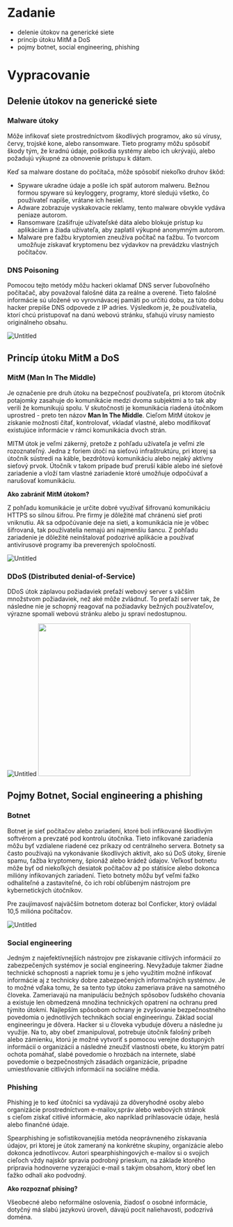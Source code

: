 # Zadanie

- delenie útokov na generické siete
- princíp útoku MitM a DoS
- pojmy botnet, social engineering, phishing

# Vypracovanie

## Delenie útokov na generické siete

### Malware útoky

Môže infikovať siete prostredníctvom škodlivých programov, ako sú vírusy, červy, trojské kone, alebo ransomware. Tieto programy môžu spôsobiť škody tým, že kradnú údaje, poškodia systémy alebo ich ukrývajú, alebo požadujú výkupné za obnovenie prístupu k dátam.

Keď sa malware dostane do počítača, môže spôsobiť niekoľko druhov škôd:

- Spyware ukradne údaje a pošle ich späť autorom malweru. Bežnou formou spyware sú keyloggery, programy, ktoré sledujú všetko, čo používateľ napíše, vrátane ich hesiel.
- Adware zobrazuje vyskakovacie reklamy, tento malware obvykle vydáva peniaze autorom.
- Ransomware (zašifruje užívateľské dáta alebo blokuje prístup ku aplikáciám a žiada užívateľa, aby zaplatil výkupné anonymným autorom.
- Malware pre ťažbu kryptomien zneužíva počítač na ťažbu. To tvorcom umožňuje získavať kryptomenu bez výdavkov na prevádzku vlastných počítačov.

### DNS Poisoning

Pomocou tejto metódy môžu hackeri oklamať DNS server ľubovoľného počítačač, aby považoval falošné dáta za reálne a overené. Tieto falošné informácie sú uložené vo vyrovnávacej pamäti po určitú dobu, za túto dobu hacker prepíše DNS odpovede z IP adries. Výsledkom je, že používatelia, ktorí chcú pristupovať na danú webovú stránku, sťahujú vírusy namiesto originálneho obsahu.

![Untitled](09%20d14daed486e14d14bc0f469b41408dd3/Untitled.png)

## Princíp útoku MitM a DoS

### MitM (Man In The Middle)

Je označenie pre druh útoku na bezpečnosť používateľa, pri ktorom útočník potajomky zasahuje do komunikácie medzi dvoma subjektmi a to tak aby verili že komunikujú spolu. V skutočnosti je komunikácia riadená útočníkom uprostred - preto ten názov **Man In The Middle**. Cieľom MitM útokov je získanie možnosti čítať, kontrolovať, vkladať vlastné, alebo modifikovať existujúce informácie v rámci komunikácia dvoch strán.

MITM útok je veľmi zákerný, pretože z pohľadu užívateľa je veľmi zle rozoznateľný. Jedna z foriem útočí na sieťovú infraštruktúru, pri ktorej sa útočník sústredí na káble, bezdrôtovú komunikáciu alebo nejaký aktívny sieťový prvok. Útočník v takom prípade buď preruší káble alebo iné sieťové zariadenie a vloží tam vlastné zariadenie ktoré umožňuje odpočúvať a narušovať komunikáciu.

**Ako zabrániť MitM útokom?**

Z pohľadu komunikácie je určite dobré využívať šifrovanú komunikáciu HTTPS so silnou šifrou. Pre firmy je dôležité mať chránenú sieť proti vniknutiu. Ak sa odpočúvanie deje na sieti, a komunikácia nie je vôbec šifrovaná, tak používatelia nemajú ani najmenšiu šancu. Z pohľadu zariadenie je dôležité neinštalovať podozrivé aplikácie a používať antivírusové programy iba preverených spoločností.

![Untitled](09%20d14daed486e14d14bc0f469b41408dd3/Untitled%201.png)

### DDoS (**Distributed denial-of-Service)**

DDoS útok záplavou požiadaviek preťaží webový server s väčším množstvom požiadaviek, než aké môže zvládnuť. To preťaží server tak, že následne nie je schopný reagovať na požiadavky bežných používateľov, výrazne spomalí webovú stránku alebo ju spraví nedostupnou.

![Untitled](09%20d14daed486e14d14bc0f469b41408dd3/Untitled%202.png)
<img src="https://github.com/flowernal/maturita/blob/main/SXT%20a%20SIE/09/09%20d14daed486e14d14bc0f469b41408dd3/Untitled%201.png" width="350">

## Pojmy Botnet, Social engineering a phishing

### Botnet

Botnet je sieť počítačov alebo zariadení, ktoré boli infikované škodlivým softvérom a prevzaté pod kontrolu útočníka. Tieto infikované zariadenia môžu byť vzdialene riadené cez príkazy od centrálneho servera. Botnety sa často používajú na vykonávanie škodlivých aktivít, ako sú DoS útoky, šírenie spamu, ťažba kryptomeny, špionáž alebo krádež údajov. Veľkosť botnetu môže byť od niekoľkých desiatok počítačov až po státisíce alebo dokonca milióny infikovaných zariadení. Tieto botnety môžu byť veľmi ťažko odhaliteľné a zastaviteľné, čo ich robí obľúbeným nástrojom pre kybernetických útočníkov.

Pre zaujímavosť najväčším botnetom doteraz bol Conficker, ktorý ovládal 10,5 milióna počítačov.

![Untitled](09%20d14daed486e14d14bc0f469b41408dd3/Untitled%203.png)

### Social engineering

Jedným z najefektívnejších nástrojov pre získavanie citlivých informácií zo zabezpečených systémov je social engineering. Nevyžaduje takmer žiadne technické schopnosti a napriek tomu je s jeho využitím možné infikovať informácie aj z technicky dobre zabezpečených informačných systémov. Je to možné vďaka tomu, že sa tento typ útoku zameriava práve na samotného človeka.
Zameriavajú na manipuláciu bežných spôsobov ľudského chovania a existuje len obmedzená množina technických opatrení na ochranu pred týmito útokmi. Najlepším spôsobom ochrany je zvyšovanie bezpečnostného povedomia o jednotlivých technikách social engineeringu.
Základ social engineeringu je dôvera. Hacker si u človeka vybuduje dôveru a následne ju využije.
Na to, aby obeť zmanipuloval, potrebuje útočník falošný príbeh alebo zámienku, ktorú je možné vytvoriť s pomocou verejne dostupných informácií o organizácii a následné zneužiť vlastnosti obete, ku ktorým patrí ochota pomáhať, slabé povedomie o hrozbách na internete, slabé povedomie o bezpečnostných zásadách organizácie, prípadne umiestňovanie citlivých informácií na sociálne média.

### Phishing

Phishing je to keď útočníci sa vydávajú za dôveryhodné osoby alebo organizácie prostredníctvom e-mailov,správ alebo webových stránok s cieľom získať citlivé informácie, ako napríklad prihlasovacie údaje, heslá alebo finančné údaje.

Spearphishing je sofistikovanejšia metóda neoprávneného získavania údajov, pri ktorej je útok zameraný na konkrétne skupiny, organizácie alebo dokonca jednotlivcov. Autori spearphishingových e-mailov si o svojich cieľoch vždy najskôr spravia podrobný prieskum, na základe ktorého pripravia hodnoverne vyzerajúci e-mail s takým obsahom, ktorý obeť len ťažko odhalí ako podvodný.

**Ako rozpoznať phising?**

Všeobecné alebo neformálne oslovenia, žiadosť o osobné informácie, dotyčný má slabú jazykovú úroveň, dávajú pocit naliehavosti, podozrivá doména.
